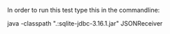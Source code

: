 In order to run this test type this in the commandline:

java -classpath ".:sqlite-jdbc-3.16.1.jar" JSONReceiver